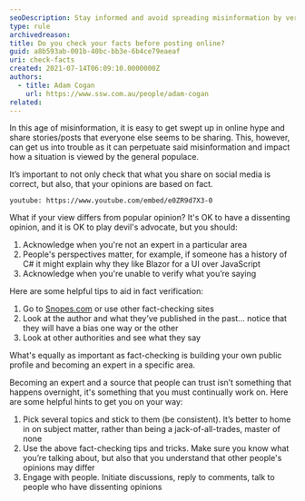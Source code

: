 ```yaml
---
seoDescription: Stay informed and avoid spreading misinformation by verifying facts before posting online, acknowledging limitations, and engaging with diverse perspectives.
type: rule
archivedreason:
title: Do you check your facts before posting online?
guid: a8b593ab-001b-40bc-bb3e-6b4ce79eaeaf
uri: check-facts
created: 2021-07-14T06:09:10.0000000Z
authors:
  - title: Adam Cogan
    url: https://www.ssw.com.au/people/adam-cogan
related:
---
```


In this age of misinformation, it is easy to get swept up in online hype and share stories/posts that everyone else seems to be sharing. This, however, can get us into trouble as it can perpetuate said misinformation and impact how a situation is viewed by the general populace.

It’s important to not only check that what you share on social media is correct, but also, that your opinions are based on fact.

`youtube: https://www.youtube.com/embed/e0ZR9d7X3-0`

What if your view differs from popular opinion? It's OK to have a dissenting opinion, and it is OK to play devil's advocate, but you should:

<!--endintro-->

1. Acknowledge when you're not an expert in a particular area
2. People's perspectives matter, for example, if someone has a history of C# it might explain why they like Blazor for a UI over JavaScript
3. Acknowledge when you're unable to verify what you’re saying

Here are some helpful tips to aid in fact verification:

1. Go to [Snopes.com](https://www.snopes.com/) or use other fact-checking sites
2. Look at the author and what they’ve published in the past... notice that they will have a bias one way or the other
3. Look at other authorities and see what they say

What's equally as important as fact-checking is building your own public profile and becoming an expert in a specific area.

Becoming an expert and a source that people can trust isn’t something that happens overnight, it's something that you must continually work on. Here are some helpful hints to get you on your way:

1. Pick several topics and stick to them (be consistent). It’s better to home in on subject matter, rather than being a jack-of-all-trades, master of none
2. Use the above fact-checking tips and tricks. Make sure you know what you’re talking about, but also that you understand that other people's opinions may differ
3. Engage with people. Initiate discussions, reply to comments, talk to people who have dissenting opinions
